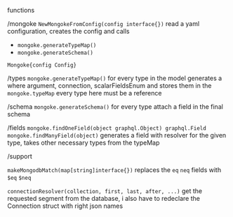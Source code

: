 


functions

/mongoke
`NewMongokeFromConfig(config interface{})`
read a yaml configuration, creates the config and calls 
- `mongoke.generateTypeMap()`
- `mongoke.generateSchema()`


`Mongoke{config Config}`

/types
`mongoke.generateTypeMap()`
for every type in the model generates a where argument, connection, scalarFieldsEnum and stores them in the `mongoke.typeMap`
every type here must be a reference

/schema
`mongoke.generateSchema()`
for every type attach a field in the final schema

/fields
`mongoke.findOneField(object graphql.Object) graphql.Field`
`mongoke.findManyField(object)`
generates a field with resolver for the given type, takes other necessary types from the typeMap



/support

`makeMongodbMatch(map[string]interface{})`
replaces the `eq` `neq` fields with `$eq` `$neq`

`connectionResolver(collection, first, last, after, ...)`
get the requested segment from the database, i also have to redeclare the Connection struct with right json names


